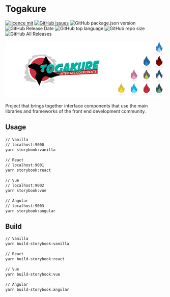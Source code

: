 # Togakure

[![licence mit](https://img.shields.io/badge/license-MIT-blue.svg?style=flat-square)](http://hemersonvianna.mit-license.org/)
[![GitHub issues](https://img.shields.io/github/issues/org-nekhemievich/togakure.svg)](https://github.com/org-nekhemievich/togakure/issues)
![GitHub package.json version](https://img.shields.io/github/package-json/v/org-nekhemievich/togakure.svg)
![GitHub Release Date](https://img.shields.io/github/release-date/org-nekhemievich/togakure.svg)
![GitHub top language](https://img.shields.io/github/languages/top/org-nekhemievich/togakure.svg)
![GitHub repo size](https://img.shields.io/github/repo-size/org-nekhemievich/togakure.svg)
![GitHub All Releases](https://img.shields.io/github/downloads/org-nekhemievich/togakure/total.svg)

![Togakure](./internals/images/cover.png)

Project that brings together interface components that use the main libraries and frameworks of the front end development community.

## Usage

```
// Vanilla
// localhost:9000
yarn storybook:vanilla

// React
// localhost:9001
yarn storybook:react

// Vue
// localhost:9002
yarn storybook:vue

// Angular
// localhost:9003
yarn storybook:angular
```

## Build

```
// Vanilla
yarn build-storybook:vanilla

// React
yarn build-storybook:react

// Vue
yarn build-storybook:vue

// Angular
yarn build-storybook:angular
```
